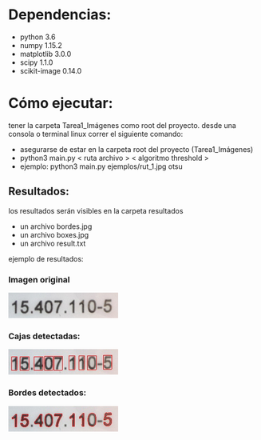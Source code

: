 # Dependencias:
* python 3.6
* numpy 1.15.2
* matplotlib 3.0.0
* scipy 1.1.0
* scikit-image 0.14.0

# Cómo ejecutar:
tener la carpeta Tarea1_Imágenes como root del proyecto.
desde una consola o terminal linux correr el siguiente comando:
* asegurarse de estar en la carpeta root del proyecto (Tarea1_Imágenes)
* python3 main.py < ruta archivo > < algoritmo threshold >
* ejemplo: python3 main.py ejemplos/rut_1.jpg otsu

## Resultados:

los resultados serán visibles en la carpeta resultados
* un archivo bordes.jpg
* un archivo boxes.jpg
* un archivo result.txt

ejemplo de resultados:

### Imagen original
![original](https://github.com/gabrielaelisa/CC5508-T1/blob/master/ejemplos/rut_1.jpg)
### Cajas detectadas:
![cajas](https://github.com/gabrielaelisa/CC5508-T1/blob/master/resultados/boxes.jpg)
### Bordes detectados:
![bordes](https://github.com/gabrielaelisa/CC5508-T1/blob/master/resultados/borders.jpg)